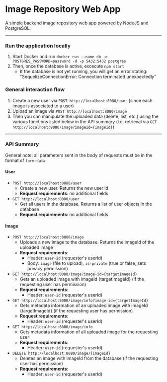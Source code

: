 # Image Repository Web App
A simple backend image repository web app powered by NodeJS and PostgreSQL.


------
### Run the application locally
1. Start Docker and run `docker run --name db -e POSTGRES_PASSWORD=password -d -p 5432:5432 postgres`
2. Then, once the database is active, excecute `npm start`
    - If the database is not yet running, you will get an error stating: "SequelizeConnectionError: Connection terminated unexpectedly"


### General interaction flow
1. Create a new user via `POST http://localhost:8080/user` (since each image is associated to a user)
2. Upload an image via `POST http://localhost:8080/image`
3. Then you can manipulate the uploaded data (delete, list, etc.) using the various functions listed below in the API summary (i.e. retrieval via `GET http://localhost:8080/image?imageId={imageId}`) 


------
### API Summary
General note: all parameters sent in the body of requests must be in the format of `form-data`
#### User
- `POST http://localhost:8080/user` 
    - Create a new user. Returns the new user id
    - **Request requirements**: no additional fields
- `GET http://localhost:8080/user`
    - Get all users in the database. Returns a list of user objects in the database
    - **Request requirements**: no additional fields

#### Image
- `POST http://localhost:8080/image`
    - Uploads a new image to the database. Returns the imageId of the uploaded image
    - **Request requirements**: 
        - Header: `user-id` (requester's userId) 
        - Body: `image` (file to upload), `is-private` (true or false, sets privacy permission)
- `GET http://localhost:8080/image?image-id={targetImageId}`
    - Gets an uploaded image with imageId {targetImageId} (if the requesting user has permission)
    - **Request requirements**: 
       - Header: `user-id` (requester's userId)
- `GET http://localhost:8080/image/info?image-id={targetImageId}`
    - Gets metadata information of an uploaded image with imageId {targetImageId} (if the requesting user has permission)
    - **Request requirements**: 
        - Header: `user-id` (requester's userId)
- `GET http://localhost:8080/image/info`
    - Gets metadata information of all uploaded image for the requesting user
    - **Request requirements**: 
        - Header: `user-id` (requester's userId)
- `DELETE http://localhost:8080/image/{imageId}`
    - Deletes an image with imageId from the database (if the requesting user has permission)
    - **Request requirements**:
        - Header: `user-id` (requester's userId)






